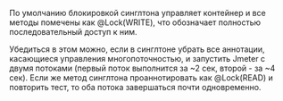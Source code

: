 По умолчанию блокировкой синглтона управляет контейнер и все методы 
помечены как @Lock(WRITE), что обозначает полностью последовательный доступ к ним.

Убедиться в этом можно, если в синглтоне убрать все аннотации, касающиеся управления многопоточностью,
и запустить Jmeter с двумя потоками (первый поток выполнится за ~2 сек, второй - за ~4 сек).
Если же метод синглтона проаннотировать как @Lock(READ) и повторить тест, то оба потока завершаться почти одновременно.